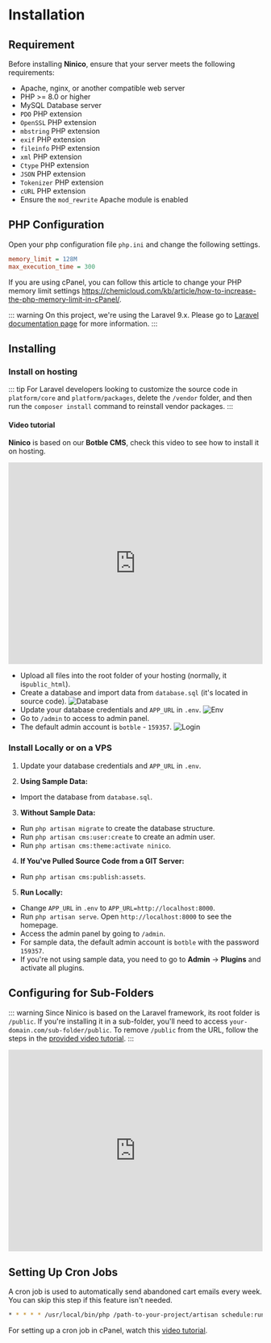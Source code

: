 # Installation

## Requirement

Before installing **Ninico**, ensure that your server meets the following requirements:

- Apache, nginx, or another compatible web server
- PHP >= 8.0 or higher
- MySQL Database server
- `PDO` PHP extension
- `OpenSSL` PHP extension
- `mbstring` PHP extension
- `exif` PHP extension
- `fileinfo` PHP extension
- `xml` PHP extension
- `Ctype` PHP extension
- `JSON` PHP extension
- `Tokenizer` PHP extension
- `cURL` PHP extension
- Ensure the `mod_rewrite` Apache module is enabled

## PHP Configuration

Open your php configuration file `php.ini` and change the following settings.

```ini
memory_limit = 128M
max_execution_time = 300
```

If you are using cPanel, you can follow this article to change your PHP memory limit
settings https://chemicloud.com/kb/article/how-to-increase-the-php-memory-limit-in-cPanel/.

::: warning
On this project, we're using the Laravel 9.x. Please go to [Laravel documentation page](https://laravel.com/docs/9.x)
for more information.
:::

## Installing

### Install on hosting

::: tip
For Laravel developers looking to customize the source code in `platform/core` and `platform/packages`, delete
the `/vendor` folder, and then run the `composer install` command to reinstall vendor packages.
:::

#### Video tutorial

**Ninico** is based on our **Botble CMS**, check this video to see how to install it on hosting.

<iframe width="100%" height="400" src="https://www.youtube.com/embed/zFbWYpjuFJk" title="YouTube video player" frameborder="0" allow="accelerometer; autoplay; clipboard-write; encrypted-media; gyroscope; picture-in-picture; web-share" allowfullscreen></iframe>

- Upload all files into the root folder of your hosting (normally, it is`public_html`).
- Create a database and import data from `database.sql` (it's located in source code).
  ![Database](./images/installation-1.png)
- Update your database credentials and `APP_URL` in `.env`.
  ![Env](./images/installation-2.png)
- Go to `/admin` to access to admin panel.
- The default admin account is `botble` - `159357`.
  ![Login](./images/installation-3.png)

### Install Locally or on a VPS

1. Update your database credentials and `APP_URL` in `.env`.

2. **Using Sample Data:**

- Import the database from `database.sql`.

3. **Without Sample Data:**

- Run `php artisan migrate` to create the database structure.
- Run `php artisan cms:user:create` to create an admin user.
- Run `php artisan cms:theme:activate ninico`.

4. **If You've Pulled Source Code from a GIT Server:**

- Run `php artisan cms:publish:assets`.

5. **Run Locally:**

- Change `APP_URL` in `.env` to `APP_URL=http://localhost:8000`.
- Run `php artisan serve`. Open `http://localhost:8000` to see the homepage.
- Access the admin panel by going to `/admin`.
- For sample data, the default admin account is `botble` with the password `159357`.
- If you're not using sample data, you need to go to **Admin** -> **Plugins** and activate all plugins.

## Configuring for Sub-Folders

::: warning
Since Ninico is based on the Laravel framework, its root folder is `/public`. If you're installing it in a sub-folder,
you'll need to access `your-domain.com/sub-folder/public`. To remove `/public` from the URL, follow the steps in
the [provided video tutorial](https://youtu.be/XdAYETd04iA).
:::

<iframe width="100%" height="400" src="https://www.youtube.com/embed/XdAYETd04iA" title="YouTube video player" frameborder="0" allow="accelerometer; autoplay; clipboard-write; encrypted-media; gyroscope; picture-in-picture; web-share" allowfullscreen></iframe>

## Setting Up Cron Jobs

A cron job is used to automatically send abandoned cart emails every week. You can skip this step if this feature isn't
needed.

```bash
* * * * * /usr/local/bin/php /path-to-your-project/artisan schedule:run >> /dev/null 2>&1
```

For setting up a cron job in cPanel, watch this [video tutorial](https://youtu.be/t5mjWGegE-g).
